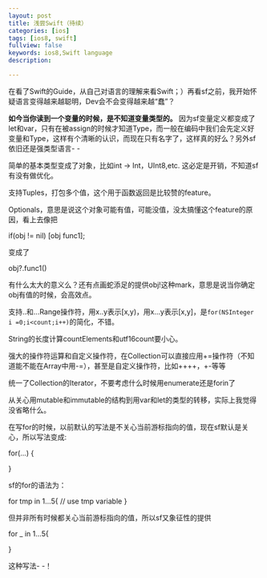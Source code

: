 ```yaml
---
layout: post
title: 浅尝Swift（待续）
categories: [ios]
tags: [ios8, swift]
fullview: false
keywords: ios8,Swift language
description: 

---
```


在看了Swift的Guide，从自己对语言的理解来看Swift；）再看sf之前，我开始怀疑语言变得越来越聪明，Dev会不会变得越来越“蠢”？

**如今当你读到一个变量的时候，是不知道变量类型的。** 因为sf变量定义都变成了let和var，只有在被assign的时候才知道Type，而一般在编码中我们会先定义好变量和Type，这样有个清晰的认识，而现在只有名字了，这样真的好么？另外sf依旧还是强类型语言- -

简单的基本类型变成了对象，比如int -> Int，UInt8,etc. 这必定是开销，不知道sf有没有做优化。

支持Tuples，打包多个值，这个用于函数返回是比较赞的feature。

Optionals，意思是说这个对象可能有值，可能没值，没太搞懂这个feature的原因，看上去像把

if(obj != nil)
  [obj func1];
  
变成了

obj?.func1()

有什么太大的意义么？还有点画蛇添足的提供obj!这种mark，意思是说当你确定obj有值的时候，会高效点。

支持..和...Range操作符，用x..y表示[x,y)，用x...y表示[x,y]，是`for(NSInteger i =0;i<count;i++)`的简化，不错。

String的长度计算countElements和utf16count要小心。

强大的操作符运算和自定义操作符，在Collection可以直接应用+=操作符（不知道能不能在Array中用-=），甚至是自定义操作符，比如++++，+-等等

统一了Collection的Iterator，不要考虑什么时候用enumerate还是forin了

从关心用mutable和immutable的结构到用var和let的类型的转移，实际上我觉得没省略什么。

在写for的时候，以前默认的写法是不关心当前游标指向的值，现在sf默认是关心，所以写法变成:

for(...)
{

}

sf的for的语法为：

for tmp in 1...5{
    // use tmp variable
}

但并非所有时候都关心当前游标指向的值，所以sf又象征性的提供

for _ in 1...5{

}

这种写法- -！



